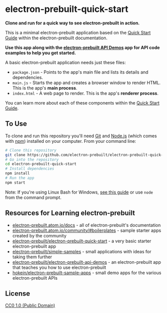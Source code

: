 # electron-prebuilt-quick-start

**Clone and run for a quick way to see electron-prebuilt in action.**

This is a minimal electron-prebuilt application based on the [Quick Start Guide](http://electron-prebuilt.atom.io/docs/tutorial/quick-start) within the electron-prebuilt documentation.

**Use this app along with the [electron-prebuilt API Demos](http://electron-prebuilt.atom.io/#get-started) app for API code examples to help you get started.**

A basic electron-prebuilt application needs just these files:

- `package.json` - Points to the app's main file and lists its details and dependencies.
- `main.js` - Starts the app and creates a browser window to render HTML. This is the app's **main process**.
- `index.html` - A web page to render. This is the app's **renderer process**.

You can learn more about each of these components within the [Quick Start Guide](http://electron-prebuilt.atom.io/docs/tutorial/quick-start).

## To Use

To clone and run this repository you'll need [Git](https://git-scm.com) and [Node.js](https://nodejs.org/en/download/) (which comes with [npm](http://npmjs.com)) installed on your computer. From your command line:

```bash
# Clone this repository
git clone https://github.com/electron-prebuilt/electron-prebuilt-quick-start
# Go into the repository
cd electron-prebuilt-quick-start
# Install dependencies
npm install
# Run the app
npm start
```

Note: If you're using Linux Bash for Windows, [see this guide](https://www.howtogeek.com/261575/how-to-run-graphical-linux-desktop-applications-from-windows-10s-bash-shell/) or use `node` from the command prompt.

## Resources for Learning electron-prebuilt

- [electron-prebuilt.atom.io/docs](http://electron-prebuilt.atom.io/docs) - all of electron-prebuilt's documentation
- [electron-prebuilt.atom.io/community/#boilerplates](http://electron-prebuilt.atom.io/community/#boilerplates) - sample starter apps created by the community
- [electron-prebuilt/electron-prebuilt-quick-start](https://github.com/electron-prebuilt/electron-prebuilt-quick-start) - a very basic starter electron-prebuilt app
- [electron-prebuilt/simple-samples](https://github.com/electron-prebuilt/simple-samples) - small applications with ideas for taking them further
- [electron-prebuilt/electron-prebuilt-api-demos](https://github.com/electron-prebuilt/electron-prebuilt-api-demos) - an electron-prebuilt app that teaches you how to use electron-prebuilt
- [hokein/electron-prebuilt-sample-apps](https://github.com/hokein/electron-prebuilt-sample-apps) - small demo apps for the various electron-prebuilt APIs

## License

[CC0 1.0 (Public Domain)](LICENSE.md)
